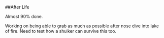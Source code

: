 ##After Life

Almost  90% done.

Working on being able to grab as much as possible after nose dive into lake of fire.
Need to test how a shulker can survive this too.
